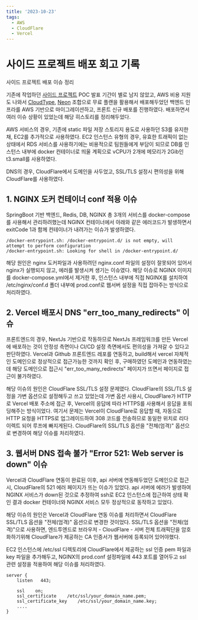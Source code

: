 ```yaml
---
title: '2023-10-23'
tags:
  - AWS
  - CloudFlare
  - Vercel
---
```

# 사이드 프로젝트 배포 회고 기록
사이드 프로젝트 배포 이슈 정리

기존에 작업하던 [사이드 프로젝트](https://github.com/Fashion-Cloud) POC 발표 기간이 별로 남지 않았고, AWS 비용 지원도 나와서 [CloudType](https://cloudtype.io/), [Neon](https://neon.tech/) 조합으로 무료 플랜을 활용해서 배포해두었던 백엔드 인프라를 AWS 기반으로 마이그레이션하고, 프론트 신규 배포를 진행하였다. 배포하면서 여러 이슈 상황이 있었는데 해당 히스토리를 정리해두었다.

AWS 서비스의 경우, 기존에 static 파일 저장 스토리지 용도로 사용하던 S3를 유지한 채, EC2를 추가적으로 사용하였다. EC2 인스턴스 유형의 경우, 유효한 트래픽이 없는 상태에서 RDS 서비스를 사용하기에는 비용적으로 팀원들에게 부담이 되므로 DB를 인스턴스 내부에 docker 컨테이너로 띄울 계획으로 vCPU가 2개에 메모리가 2Gib인 t3.small를 사용하였다.

DNS의 경우, CloudFlare에서 도메인을 사두었고, SSL/TLS 설정시 편의성을 위해 CloudFlare를 사용하였다. 
## 1. NGINX 도커 컨테이너 conf 적용 이슈
SpringBoot 기반 백엔드, Redis, DB, NGINX 총 3개의 서비스를 docker-compose를 사용해서 관리하려했는데 NGINX 컨테이너에서 아래와 같은 에러코드가 발생하면서 exitCode 1과 함께 컨테이너가 내려가는 이슈가 발생하였다.
```shell
/docker-entrypoint.sh: /docker-entrypoint.d/ is not empty, will attempt to perform configuration
/docker-entrypoint.sh: Looking for shell in /docker-entrypoint.d/
```
해당 원인은 nginx 도커파일과 사용하려던 nginx.conf 파일의 설정이 잘못되어 있어서 nginx가 실행되지 않고, 에러를 발생시켜 생기는 이슈였다. 해당 이슈로 NGINX 이미지를 docker-compose.yml에서 제거한 후, 인스턴스 내부에 직접 NGINX를 설치하여 /etc/nginx/conf.d 폴더 내부에 prod.conf로 웹서버 설정을 직접 잡아주는 방식으로 처리하였다.

## 2. Vercel 배포시 DNS "err_too_many_redirects" 이슈
프론트엔드의 경우, NextJs 기반으로 작동하므로 NextJs 프레임워크를 만든 Vercel에 배포하는 것이 안정성 측면이나 CI/CD 설정 측면에서도 편의성을 가져갈 수 있다고 판단하였다. Vercel과 Github 프론트엔드 레포를 연동하고, build해서 vercel 자체적인 도메인으로 정상적으로 접근가능한 것까지 확인 후, 구매하였던 도메인과 연동하였는데 해당 도메인으로 접근시 "err_too_many_redirects" 페이지가 뜨면서 페이지로 접근이 불가하였다. 

해당 이슈의 원인은 CloudFlare SSL/TLS 설정 문제였다. CloudFlare의 SSL/TLS 설정을 가변 옵션으로 설정해두고 쓰고 있었는데 가변 옵션 사용시, CloudFlare가 HTTP로 Vercel 배포 주소에 접근 후, Vercel의 응답에 따라 HTTPS를 사용해서 응답을 포워딩해주는 방식이었다. 여기서 문제는 Vercel이 CloudFlare로 응답할 때, 자동으로 HTTP 요청을 HTTPS로 업그레이드하여 308 코드를 전송하므로 동일한 위치로 리다이렉트 되어 루프에 빠지게된다. CloudFlare의 SSL/TLS 옵션을 "전체(엄격)" 옵션으로 변경하여 해당 이슈를 처리하였다.

## 3. 웹서버 DNS 접속 불가 "Error 521: Web server is down" 이슈
Vercel과 CloudFlare 연동이 완료된 이후, api 서버에 연동해두었던 도메인으로 접근시,  CloudFlare의 521 에러 페이지가 뜨는 이슈가 있었다. api 서버에 에러가 발생하여 NGINX 서비스가 down된 것으로 추정하여 ssh로 EC2 인스턴스에 접근하여 상태 확인 결과 docker 컨테이너와 NGINX 서비스 모두 정상적으로 동작하고 있었다.

해당 이슈의 원인은 Vercel과 CloudFlare 연동 이슈를 처리하면서 CloudFlare SSL/TLS 옵션을 "전체(엄격)" 옵션으로 변경한 것이었다. SSL/TLS 옵션을 "전체(엄격)"으로 사용하면, 엔드투엔드로 브라우저 - CloudFlare - 서버 전체 트래픽단을 암호화하기위해 CloudFlare가 제공하는 CA 인증서가 웹서버에 등록되어 있어야했다. 

EC2 인스턴스에 /etc/ssl 디렉토리에 CloudFlare에서 제공하는 ssl 인증 pem 파일과 key 파일을 추가해두고, NGINX의 prod.conf 설정파일에 443 포트를 열어두고 ssl 관련 설정을 적용하여 해당 이슈를 처리하였다.
```vim
server {
	listen   443;

	ssl    on;
	ssl_certificate    /etc/ssl/your_domain_name.pem;
	ssl_certificate_key    /etc/ssl/your_domain_name.key;
	....
}
```
